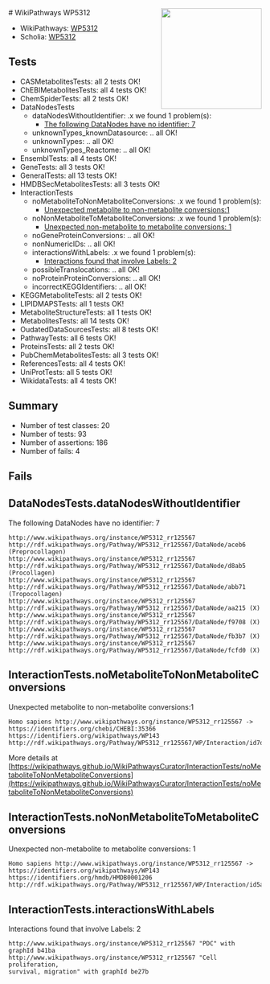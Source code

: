<img style="float: right; width: 200px" src="https://upload.wikimedia.org/wikipedia/commons/thumb/8/83/Wplogo_with_text_500.png/640px-Wplogo_with_text_500.png" />
# WikiPathways WP5312

* WikiPathways: [WP5312](https://wikipathways.org/pathways/WP5312)
* Scholia: [WP5312](https://scholia.toolforge.org/wikipathways/WP5312)
## Tests
* CASMetabolitesTests: all 2 tests OK!
* ChEBIMetabolitesTests: all 4 tests OK!
* ChemSpiderTests: all 2 tests OK!
* DataNodesTests
    * dataNodesWithoutIdentifier: .x we found 1 problem(s):
        * [The following DataNodes have no identifier: 7](#d2d32fa6)
    * unknownTypes_knownDatasource: .. all OK!
    * unknownTypes: .. all OK!
    * unknownTypes_Reactome: .. all OK!
* EnsemblTests: all 4 tests OK!
* GeneTests: all 3 tests OK!
* GeneralTests: all 13 tests OK!
* HMDBSecMetabolitesTests: all 3 tests OK!
* InteractionTests
    * noMetaboliteToNonMetaboliteConversions: .x we found 1 problem(s):
        * [Unexpected metabolite to non-metabolite conversions:1](#a27bf36d)
    * noNonMetaboliteToMetaboliteConversions: .x we found 1 problem(s):
        * [Unexpected non-metabolite to metabolite conversions: 1](#4b4cfabf)
    * noGeneProteinConversions: .. all OK!
    * nonNumericIDs: .. all OK!
    * interactionsWithLabels: .x we found 1 problem(s):
        * [Interactions found that involve Labels: 2](#630d2679)
    * possibleTranslocations: .. all OK!
    * noProteinProteinConversions: .. all OK!
    * incorrectKEGGIdentifiers: .. all OK!
* KEGGMetaboliteTests: all 2 tests OK!
* LIPIDMAPSTests: all 1 tests OK!
* MetaboliteStructureTests: all 1 tests OK!
* MetabolitesTests: all 14 tests OK!
* OudatedDataSourcesTests: all 8 tests OK!
* PathwayTests: all 6 tests OK!
* ProteinsTests: all 2 tests OK!
* PubChemMetabolitesTests: all 3 tests OK!
* ReferencesTests: all 4 tests OK!
* UniProtTests: all 5 tests OK!
* WikidataTests: all 4 tests OK!


## Summary

* Number of test classes: 20
* Number of tests: 93
* Number of assertions: 186
* Number of fails: 4

## Fails

<a name="d2d32fa6" />

## DataNodesTests.dataNodesWithoutIdentifier

The following DataNodes have no identifier: 7
```
http://www.wikipathways.org/instance/WP5312_rr125567 http://rdf.wikipathways.org/Pathway/WP5312_rr125567/DataNode/aceb6 (Preprocollagen)
http://www.wikipathways.org/instance/WP5312_rr125567 http://rdf.wikipathways.org/Pathway/WP5312_rr125567/DataNode/d8ab5 (Procollagen)
http://www.wikipathways.org/instance/WP5312_rr125567 http://rdf.wikipathways.org/Pathway/WP5312_rr125567/DataNode/abb71 (Tropocollagen)
http://www.wikipathways.org/instance/WP5312_rr125567 http://rdf.wikipathways.org/Pathway/WP5312_rr125567/DataNode/aa215 (X)
http://www.wikipathways.org/instance/WP5312_rr125567 http://rdf.wikipathways.org/Pathway/WP5312_rr125567/DataNode/f9708 (X)
http://www.wikipathways.org/instance/WP5312_rr125567 http://rdf.wikipathways.org/Pathway/WP5312_rr125567/DataNode/fb3b7 (X)
http://www.wikipathways.org/instance/WP5312_rr125567 http://rdf.wikipathways.org/Pathway/WP5312_rr125567/DataNode/fcfd0 (X)
```

<a name="a27bf36d" />

## InteractionTests.noMetaboliteToNonMetaboliteConversions

Unexpected metabolite to non-metabolite conversions:1
```
Homo sapiens http://www.wikipathways.org/instance/WP5312_rr125567 -> https://identifiers.org/chebi/CHEBI:35366 https://identifiers.org/wikipathways/WP143 http://rdf.wikipathways.org/Pathway/WP5312_rr125567/WP/Interaction/id7d39a180
```

More details at [https://wikipathways.github.io/WikiPathwaysCurator/InteractionTests/noMetaboliteToNonMetaboliteConversions](https://wikipathways.github.io/WikiPathwaysCurator/InteractionTests/noMetaboliteToNonMetaboliteConversions)

<a name="4b4cfabf" />

## InteractionTests.noNonMetaboliteToMetaboliteConversions

Unexpected non-metabolite to metabolite conversions: 1
```
Homo sapiens http://www.wikipathways.org/instance/WP5312_rr125567 -> https://identifiers.org/wikipathways/WP143 https://identifiers.org/hmdb/HMDB0001206 http://rdf.wikipathways.org/Pathway/WP5312_rr125567/WP/Interaction/id5a410c8
```

<a name="630d2679" />

## InteractionTests.interactionsWithLabels

Interactions found that involve Labels: 2
```
http://www.wikipathways.org/instance/WP5312_rr125567 "PDC" with graphId b41ba
http://www.wikipathways.org/instance/WP5312_rr125567 "Cell proliferation,
survival, migration" with graphId be27b
```

